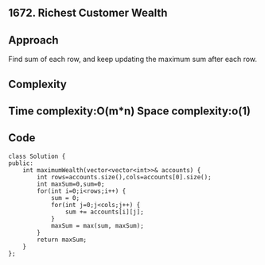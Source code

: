 **1672. Richest Customer Wealth**
------------------------------------------------------

**Approach**
------------------
Find sum of each row, and keep updating the maximum sum after each row.

**Complexity**
-------------------
Time complexity:O(m*n)
Space complexity:o(1)
----------------------------

**Code**
-------------------
```
class Solution {
public:
    int maximumWealth(vector<vector<int>>& accounts) {
        int rows=accounts.size(),cols=accounts[0].size();
        int maxSum=0,sum=0;
        for(int i=0;i<rows;i++) {
            sum = 0;
            for(int j=0;j<cols;j++) {
                sum += accounts[i][j];
            }
            maxSum = max(sum, maxSum);
        }
        return maxSum;
    }
};
```